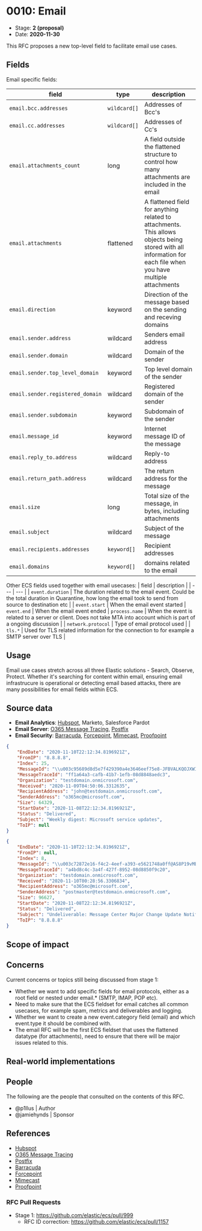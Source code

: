 # 0010: Email
<!-- Leave this ID at 0000. The ECS team will assign a unique, contiguous RFC number upon merging the initial stage of this RFC. -->

- Stage: **2 (proposal)** <!-- Update to reflect target stage. See https://elastic.github.io/ecs/stages.html -->
- Date: **2020-11-30** <!-- The ECS team sets this date at merge time. This is the date of the latest stage advancement. -->

This RFC proposes a new top-level field to facilitate email use cases.

<!--
As you work on your RFC, use the "Stage N" comments to guide you in what you should focus on, for the stage you're targeting.
Feel free to remove these comments as you go along.
-->

<!--
Stage 0: Provide a high level summary of the premise of these changes. Briefly describe the nature, purpose, and impact of the changes. ~2-5 sentences.
-->

## Fields

<!--
Stage 1: Describe at a high level how this change affects fields. Which fieldsets will be impacted? How many fields overall? Are we primarily adding fields, removing fields, or changing existing fields? The goal here is to understand the fundamental technical implications and likely extent of these changes. ~2-5 sentences.
-->

Email specific fields:

| field | type | description |
| --- | --- | --- |
| `email.bcc.addresses` | `wildcard[]` | Addresses of Bcc's |
| `email.cc.addresses` | `wildcard[]` | Addresses of Cc's |
| `email.attachments_count` | long | A field outside the flattened structure to control how many attachments are included in the email |
| `email.attachments` | flattened | A flattened field for anything related to attachments. This allows objects being stored with all information for each file when you have multiple attachments |
| `email.direction` | keyword | Direction of the message based on the sending and receving domains |
| `email.sender.address` | wildcard | Senders email address |
| `email.sender.domain` | wildcard | Domain of the sender |
| `email.sender.top_level_domain` | keyword | Top level domain of the sender |
| `email.sender.registered_domain` | wildcard | Registered domain of the sender |
| `email.sender.subdomain` | keyword | Subdomain of the sender |
| `email.message_id` | keyword | Internet message ID of the message |
| `email.reply_to.address` | wildcard | Reply-to address |
| `email.return_path.address` | wildcard | The return address for the message |
| `email.size` | long | Total size of the message, in bytes, including attachments |
| `email.subject` | wildcard | Subject of the message |
| `email.recipients.addresses` | `keyword[]` | Recipient addresses |
| `email.domains` | `keyword[]` | domains related to the email |


Other ECS fields used together with email usecases:
| field | description |
| --- | --- |
| `event.duration` | The duration related to the email event. Could be the total duration in Quarantine, how long the email took to send from source to destination etc |
| `event.start` | When the email event started
| `event.end` | When the email event ended
| `process.name` | When the event is related to a server or client. Does not take MTA into account which is part of a ongoing discussion |
| `network.protocol` | Type of email protocol used |
| `tls.*` | Used for TLS related information for the connection to for example a SMTP server over TLS |



## Usage

<!--
Stage 1: Describe at a high-level how these field changes will be used in practice. Real world examples are encouraged. The goal here is to understand how people would leverage these fields to gain insights or solve problems. ~1-3 paragraphs.
-->

Email use cases stretch across all three Elastic solutions - Search, Observe, Protect. Whether it's searching for content within email, ensuring email infrastrucure is operational or detecting email based attacks, there are many possibilities for email fields within ECS.

## Source data

<!--
Stage 1: Provide a high-level description of example sources of data. This does not yet need to be a concrete example of a source document, but instead can simply describe a potential source (e.g. nginx access log). This will ultimately be fleshed out to include literal source examples in a future stage. The goal here is to identify practical sources for these fields in the real world. ~1-3 sentences or unordered list.
-->

- **Email Analytics**: [Hubspot](https://legacydocs.hubspot.com/docs/methods/email/email_events_overview), Marketo, Salesforce Pardot
- **Email Server**: [O365 Message Tracing](https://docs.microsoft.com/en-us/exchange/monitoring/trace-an-email-message/run-a-message-trace-and-view-results), [Postfix](https://nxlog.co/documentation/nxlog-user-guide/postfix.html)
- **Email Security**: [Barracuda](https://campus.barracuda.com/product/emailsecuritygateway/doc/12193950/syslog-and-the-barracuda-email-security-gateway/), [Forcepoint](https://www.websense.com/content/support/library/email/v85/email_siem/siem_log_map.pdf), [Mimecast](https://www.mimecast.com/tech-connect/documentation/tutorials/understanding-siem-logs/), [Proofpoint](https://help.proofpoint.com/Threat_Insight_Dashboard/API_Documentation/SIEM_API)

<!--
Stage 2: Included a real world example source document. Ideally this example comes from the source(s) identified in stage 1. If not, it should replace them. The goal here is to validate the utility of these field changes in the context of a real world example. Format with the source name as a ### header and the example document in a GitHub code block with json formatting.
-->
```json
{
	"EndDate": "2020-11-10T22:12:34.8196921Z",
	"FromIP": "8.8.8.8",
	"Index": 25,
	"MessageId": "\\u003c95689d8d5e7f429390a4e3646eef75e8-JFBVALKQOJXWILKBK4YVA7APGM3DKTLFONZWCZ3FINSW45DFOJ6EAQ2ENFTWK43UL4YTCMBYGIYHYU3NORYA====@microsoft.com\\u003e",
	"MessageTraceId": "ff1a64a3-cafb-41b7-1efb-08d8848aedc3",
	"Organization": "testdomain.onmicrosoft.com",
	"Received": "2020-11-09T04:50:06.3312635",
	"RecipientAddress": "john@testdomain.onmicrosoft.com",
	"SenderAddress": "o365mc@microsoft.com",
	"Size": 64329,
	"StartDate": "2020-11-08T22:12:34.8196921Z",
	"Status": "Delivered",
	"Subject": "Weekly digest: Microsoft service updates",
	"ToIP": null
}

{
	"EndDate": "2020-11-10T22:12:34.8196921Z",
	"FromIP": null,
	"Index": 8,
	"MessageId": "\\u003c72872e16-f4c2-4eef-a393-e5621748a0ff@AS8P19vMB1605.EURP191.PROD.OUTLOOK.COM\\u003e",
	"MessageTraceId": "a4bd8c4c-3a4f-427f-8952-08d8850f9c20",
	"Organization": "testdomain.onmicrosoft.com",
	"Received": "2020-11-10T00:28:56.3306834",
	"RecipientAddress": "o365mc@microsoft.com",
	"SenderAddress": "postmaster@testdomain.onmicrosoft.com",
	"Size": 96627,
	"StartDate": "2020-11-08T22:12:34.8196921Z",
	"Status": "Delivered",
	"Subject": "Undeliverable: Message Center Major Change Update Notification",
	"ToIP": "8.8.8.8"
}
```



<!--
Stage 3: Add more real world example source documents so we have at least 2 total, but ideally 3. Format as described in stage 2.
-->

## Scope of impact

<!--
Stage 2: Identifies scope of impact of changes. Are breaking changes required? Should deprecation strategies be adopted? Will significant refactoring be involved? Break the impact down into:
 * Ingestion mechanisms (e.g. beats/logstash)
 * Usage mechanisms (e.g. Kibana applications, detections)
 * ECS project (e.g. docs, tooling)
The goal here is to research and understand the impact of these changes on users in the community and development teams across Elastic. 2-5 sentences each.
-->

## Concerns

<!--
Stage 1: Identify potential concerns, implementation challenges, or complexity. Spend some time on this. Play devil's advocate. Try to identify the sort of non-obvious challenges that tend to surface later. The goal here is to surface risks early, allow everyone the time to work through them, and ultimately document resolution for posterity's sake.
-->
Current concerns or topics still being discussed from stage 1:

- Whether we want to add specific fields for email protocols, either as a root field or nested under email.* (SMTP, IMAP, POP etc).
- Need to make sure that the ECS fieldset for email catches all common usecases, for example spam, metrics and deliverables and logging.
- Whether we want to create a new event.category field (email) and which event.type it should be combined with.
- The email RFC will be the first ECS fieldset that uses the flattened datatype (for attachments), need to ensure that there will be major issues related to this.

<!--
Stage 2: Document new concerns or resolutions to previously listed concerns. It's not critical that all concerns have resolutions at this point, but it would be helpful if resolutions were taking shape for the most significant concerns.
-->

<!--
Stage 3: Document resolutions for all existing concerns. Any new concerns should be documented along with their resolution. The goal here is to eliminate the risk of churn and instability by resolving outstanding concerns.
-->

<!--
Stage 4: Document any new concerns and their resolution. The goal here is to eliminate risk of churn and instability by ensuring all concerns have been addressed.
-->

## Real-world implementations

<!--
Stage 4: Identify at least one real-world, production-ready implementation that uses these updated field definitions. An example of this might be a GA feature in an Elastic application in Kibana.
-->

## People

The following are the people that consulted on the contents of this RFC.

* @p1llus | Author
* @jamiehynds | Sponsor

<!--
Who will be or has been consulted on the contents of this RFC? Identify authorship and sponsorship, and optionally identify the nature of involvement of others. Link to GitHub aliases where possible. This list will likely change or grow stage after stage.

e.g.:

* @Yasmina | author
* @Monique | sponsor
* @EunJung | subject matter expert
* @JaneDoe | grammar, spelling, prose
* @Mariana
-->


## References

<!-- Insert any links appropriate to this RFC in this section. -->

- [Hubspot](https://legacydocs.hubspot.com/docs/methods/email/email_events_overview)
- [O365 Message Tracing](https://docs.microsoft.com/en-us/exchange/monitoring/trace-an-email-message/run-a-message-trace-and-view-results)
- [Postfix](https://nxlog.co/documentation/nxlog-user-guide/postfix.html)
- [Barracuda](https://campus.barracuda.com/product/emailsecuritygateway/doc/12193950/syslog-and-the-barracuda-email-security-gateway/)
- [Forcepoint](https://www.websense.com/content/support/library/email/v85/email_siem/siem_log_map.pdf)
- [Mimecast](https://www.mimecast.com/tech-connect/documentation/tutorials/understanding-siem-logs/)
- [Proofpoint](https://help.proofpoint.com/Threat_Insight_Dashboard/API_Documentation/SIEM_API)

### RFC Pull Requests

<!-- An RFC should link to the PRs for each of it stage advancements. -->

* Stage 1: https://github.com/elastic/ecs/pull/999
  * RFC ID correction: https://github.com/elastic/ecs/pull/1157
